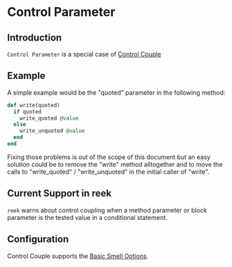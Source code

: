 # Control Parameter

## Introduction

`Control Parameter` is a special case of [Control Couple](Control-Couple.md)

## Example

A simple example would be the "quoted" parameter in the following method:

```Ruby
def write(quoted)
  if quoted
    write_quoted @value
  else
    write_unquoted @value
  end
end
```

Fixing those problems is out of the scope of this document but an easy solution could be to remove the "write" method alltogether and to move the calls to "write_quoted" / "write_unquoted" in the initial caller of "write".

## Current Support in reek

`reek` warns about control coupling when a method parameter or block parameter is the tested value in a conditional statement.

## Configuration

Control Couple supports the [Basic Smell Options](Basic-Smell-Options.md).
